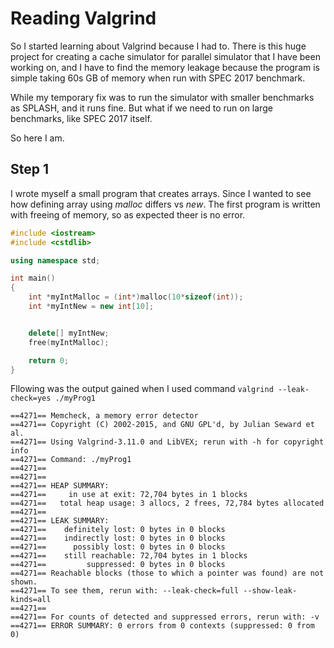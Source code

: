 # Reading Valgrind    
  
So I started learning about Valgrind because I had to. There is this huge project for creating a cache simulator for parallel simulator that I have been working on, and I have to find the memory leakage because the program is simple taking 60s GB of memory when run with SPEC 2017 benchmark.  
  
While my temporary fix was to run the simulator with smaller benchmarks as SPLASH, and it runs fine. But what if we need to run on large benchmarks, like SPEC 2017 itself.  
  
So here I am.  

## Step 1  

I wrote myself a small program that creates arrays. Since I wanted to see how defining array using *malloc* differs vs *new*. The first program is written with freeing of memory, so as expected theer is no error.  
```C++
#include <iostream>
#include <cstdlib>

using namespace std;

int main()
{
	int *myIntMalloc = (int*)malloc(10*sizeof(int));
	int *myIntNew = new int[10];


	delete[] myIntNew;
	free(myIntMalloc);

	return 0;
}  
```
  
Fllowing was the output gained when I used command `valgrind --leak-check=yes ./myProg1`  
```
==4271== Memcheck, a memory error detector
==4271== Copyright (C) 2002-2015, and GNU GPL'd, by Julian Seward et al.
==4271== Using Valgrind-3.11.0 and LibVEX; rerun with -h for copyright info
==4271== Command: ./myProg1
==4271== 
==4271== 
==4271== HEAP SUMMARY:
==4271==     in use at exit: 72,704 bytes in 1 blocks
==4271==   total heap usage: 3 allocs, 2 frees, 72,784 bytes allocated
==4271== 
==4271== LEAK SUMMARY:
==4271==    definitely lost: 0 bytes in 0 blocks
==4271==    indirectly lost: 0 bytes in 0 blocks
==4271==      possibly lost: 0 bytes in 0 blocks
==4271==    still reachable: 72,704 bytes in 1 blocks
==4271==         suppressed: 0 bytes in 0 blocks
==4271== Reachable blocks (those to which a pointer was found) are not shown.
==4271== To see them, rerun with: --leak-check=full --show-leak-kinds=all
==4271== 
==4271== For counts of detected and suppressed errors, rerun with: -v
==4271== ERROR SUMMARY: 0 errors from 0 contexts (suppressed: 0 from 0)

```

